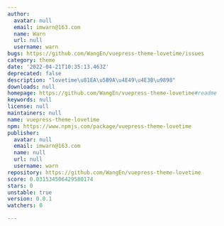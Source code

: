 ```yaml
---
author:
  avatar: null
  email: imwarn@163.com
  name: Warn
  url: null
  username: warn
bugs: https://github.com/WangEn/vuepress-theme-lovetime/issues
category: theme
date: '2022-04-21T10:35:13.463Z'
deprecated: false
description: "lovetime\u81EA\u5B9A\u4E49\u4E3B\u9898"
downloads: null
homepage: https://github.com/WangEn/vuepress-theme-lovetime#readme
keywords: null
license: null
maintainers: null
name: vuepress-theme-lovetime
npm: https://www.npmjs.com/package/vuepress-theme-lovetime
publisher:
  avatar: null
  email: imwarn@163.com
  name: null
  url: null
  username: warn
repository: https://github.com/WangEn/vuepress-theme-lovetime
score: 0.031534506429580174
stars: 0
unstable: true
version: 0.0.1
watchers: 0

---
```


